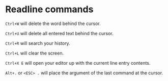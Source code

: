 # Readline commands

`Ctrl+W` will delete the word behind the cursor.

`Ctrl+U` will delete all entered text behind the cursor.

`Ctrl+R` will search your history.

`Ctrl+L` will clear the screen.

`Ctrl+X E` will open your editor up with the current line entry contents.

`Alt+.` or `<ESC> .` will place the argument of the last command at the cursor.

